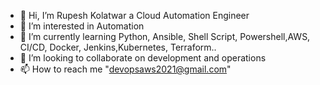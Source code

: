 - 👋 Hi, I’m Rupesh Kolatwar a  Cloud Automation Engineer
- 👀 I’m interested in Automation 
- 🌱 I’m currently learning Python, Ansible, Shell Script, Powershell,AWS, CI/CD, Docker, Jenkins,Kubernetes, Terraform..
- 💞️ I’m looking to collaborate on development and operations 
- 📫 How to reach me "devopsaws2021@gmail.com"

<!---
cloudautomation2021/cloudautomation2021 is a ✨ special ✨ repository because its `README.md` (this file) appears on your GitHub profile.
You can click the Preview link to take a look at your changes.
--->

